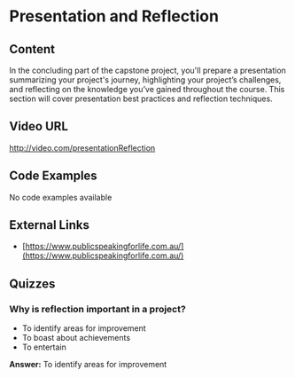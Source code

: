 # Presentation and Reflection

## Content

In the concluding part of the capstone project, you'll prepare a presentation summarizing your project's journey, highlighting your project’s challenges, and reflecting on the knowledge you’ve gained throughout the course. This section will cover presentation best practices and reflection techniques.

## Video URL

http://video.com/presentationReflection

## Code Examples

No code examples available

## External Links

- [https://www.publicspeakingforlife.com.au/](https://www.publicspeakingforlife.com.au/)

## Quizzes

### Why is reflection important in a project?

- To identify areas for improvement
- To boast about achievements
- To entertain

**Answer:** To identify areas for improvement